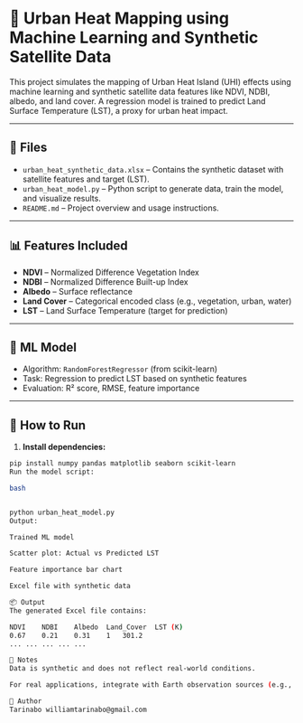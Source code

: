 # 🌆 Urban Heat Mapping using Machine Learning and Synthetic Satellite Data

This project simulates the mapping of Urban Heat Island (UHI) effects using machine learning and synthetic satellite data features like NDVI, NDBI, albedo, and land cover. A regression model is trained to predict Land Surface Temperature (LST), a proxy for urban heat impact.

---

## 📁 Files

- `urban_heat_synthetic_data.xlsx` – Contains the synthetic dataset with satellite features and target (LST).
- `urban_heat_model.py` – Python script to generate data, train the model, and visualize results.
- `README.md` – Project overview and usage instructions.

---

## 📊 Features Included

- **NDVI** – Normalized Difference Vegetation Index
- **NDBI** – Normalized Difference Built-up Index
- **Albedo** – Surface reflectance
- **Land Cover** – Categorical encoded class (e.g., vegetation, urban, water)
- **LST** – Land Surface Temperature (target for prediction)

---

## 🧠 ML Model

- Algorithm: `RandomForestRegressor` (from scikit-learn)
- Task: Regression to predict LST based on synthetic features
- Evaluation: R² score, RMSE, feature importance

---

## 🚀 How to Run

1. **Install dependencies:**

```bash
pip install numpy pandas matplotlib seaborn scikit-learn
Run the model script:

bash


python urban_heat_model.py
Output:

Trained ML model

Scatter plot: Actual vs Predicted LST

Feature importance bar chart

Excel file with synthetic data

📦 Output
The generated Excel file contains:

NDVI	NDBI	Albedo	Land_Cover	LST (K)
0.67	0.21	0.31	1	301.2
...	...	...	...	...

📌 Notes
Data is synthetic and does not reflect real-world conditions.

For real applications, integrate with Earth observation sources (e.g., Sentinel-2, MODIS, or Google Earth Engine).

📧 Author
Tarinabo williamtarinabo@gmail.com
